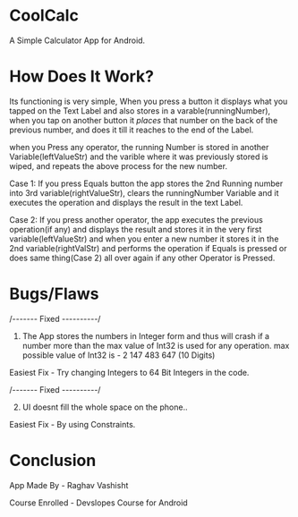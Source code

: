 # CoolCalc
A Simple Calculator App for Android.

# How Does It Work?
Its functioning is very simple, When you press a button it displays what you tapped on the Text Label and also stores in a varable(runningNumber),
when you tap on another button it <i>places</i> that number on the back of the previous number, and does it till it reaches to the end of the Label.

when you Press any operator, the running Number is stored in another Variable(leftValueStr) and the varible where it was previously stored is wiped, and repeats the above process for the new number.

Case 1:
If you press Equals button the app stores the 2nd Running number into 3rd variable(rightValueStr), clears the runningNumber Variable and it executes the operation and displays the result in the text Label.

Case 2:
If you press another operator, the app executes the previous operation(if any) and displays the result and stores it in the very first variable(leftValueStr) and when you enter a new number it stores it in the 2nd variable(rightValStr) and performs the operation if Equals is pressed or does same thing(Case 2) all over again if any other Operator is Pressed.

# Bugs/Flaws

/------- Fixed ----------/
1) The App stores the numbers in Integer form and thus will crash if a number more than the max value of Int32 is used for any operation.
max possible value of Int32 is - 2 147 483 647 (10 Digits)


Easiest Fix - Try changing Integers to 64 Bit Integers in the code.

/------- Fixed ----------/


2) UI doesnt fill the whole space on the phone..


Easiest Fix - By using Constraints.

# Conclusion

App Made By - Raghav Vashisht

Course Enrolled - Devslopes Course for Android
